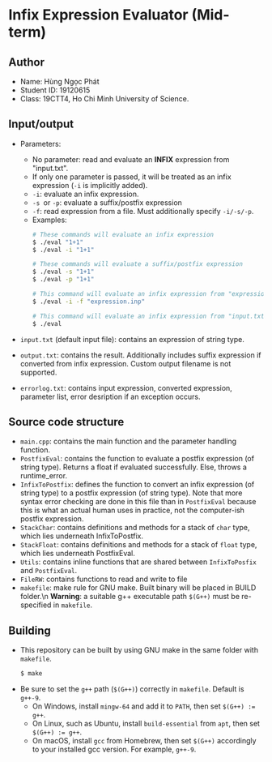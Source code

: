 #  Infix Expression Evaluator (Mid-term)

<!-- NOTE: For an offline-friendly (non-github) appearance, please use README.pdf instead -->

## Author
* Name: Hùng Ngọc Phát
* Student ID: 19120615
* Class: 19CTT4, Ho Chi Minh University of Science.

## Input/output
* Parameters:
    * No parameter: read and evaluate an **INFIX** expression from "input.txt".
    * If only one parameter is passed, it will be treated as an infix expression (``-i`` is implicitly added).
    * ``-i``: evaluate an infix expression. 
    * ``-s ``or ``-p``: evaluate a suffix/postfix expression
    * ``-f``: read expression from a file. Must additionally specify ``-i/-s/-p``.
    * Examples:
        ```bash
        # These commands will evaluate an infix expression
        $ ./eval "1+1"
        $ ./eval -i "1+1"
        
        # These commands will evaluate a suffix/postfix expression
        $ ./eval -s "1+1"
        $ ./eval -p "1+1"
        
        # This command will evaluate an infix expression from "expression.inp"
        $ ./eval -i -f "expression.inp"
        
        # This command will evaluate an infix expression from "input.txt" (default input file)
        $ ./eval
        ```

*  ``input.txt`` (default input file): contains an expression of string type.
* ``output.txt``: contains the result. Additionally includes suffix expression if converted from infix expression. Custom output filename is not supported.
* ``errorlog.txt``: contains input expression, converted expression, parameter list, error desription if an exception occurs.

## Source code structure
* ``main.cpp``: contains the main function and the parameter handling function.
* ``PostfixEval``: contains the function to evaluate a postfix expression (of string type). Returns a float if evaluated successfully. Else, throws a runtime_error.
* ``InfixToPostfix``: defines the function to convert an infix expression (of string type) to a postfix expression (of string type). Note that more syntax error checking are done in this file than in ``PostfixEval`` because this is what an actual human uses in practice, not the computer-ish postfix expression.
* ``StackChar``: contains definitions and methods for a stack of ``char`` type, which lies underneath InfixToPostfix.
* ``StackFloat``: contains definitions and methods for a stack of ``float`` type, which lies underneath PostfixEval.
* ``Utils``: contains inline functions that are shared between ``InfixToPosfix`` and ``PostfixEval``.
* ``FileRW``: contains functions to read and write to file
* ``makefile``: make rule for GNU make. Built binary will be placed in BUILD folder.\n **Warning**: a suitable g++ executable path ``$(G++)`` must be re-specified in ``makefile``.

## Building
* This repository can be built by using GNU make in the same folder with ```makefile```.
    ```bash
    $ make
    ```
* Be sure to set the ``g++`` path (``$(G++)``) correctly in ``makefile``. Default is ``g++-9``.
    * On Windows, install ``mingw-64`` and add it to ``PATH``, then set ``$(G++) := g++``.
    * On Linux, such as Ubuntu, install ``build-essential`` from ``apt``, then set ``$(G++) := g++``.
    * On macOS, install ``gcc`` from Homebrew, then set ``$(G++)`` accordingly to your installed gcc version. For example, ``g++-9``.
